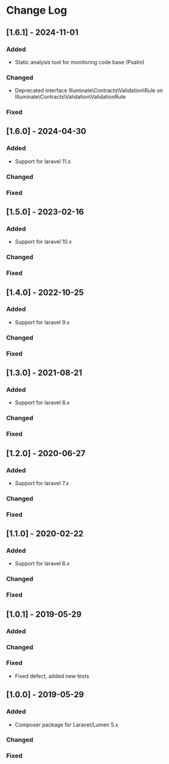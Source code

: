 # Change Log

## [1.6.1] - 2024-11-01

### Added
- Static analysis tool for monitoring code base (Psalm)
 
### Changed
- Deprecated interface Illuminate\Contracts\Validation\Rule on Illuminate\Contracts\Validation\ValidationRule

### Fixed

## [1.6.0] - 2024-04-30

### Added
- Support for laravel 11.x

### Changed

### Fixed

## [1.5.0] - 2023-02-16

### Added
- Support for laravel 10.x

### Changed

### Fixed

## [1.4.0] - 2022-10-25

### Added
- Support for laravel 9.x

### Changed

### Fixed

## [1.3.0] - 2021-08-21

### Added
- Support for laravel 8.x

### Changed

### Fixed

## [1.2.0] - 2020-06-27

### Added
- Support for laravel 7.x

### Changed

### Fixed

## [1.1.0] - 2020-02-22

### Added
- Support for laravel 6.x

### Changed

### Fixed

## [1.0.1] - 2019-05-29

### Added

### Changed

### Fixed
- Fixed defect, added new tests

## [1.0.0] - 2019-05-29

### Added
- Composer package for Laravel/Lumen 5.x

### Changed

### Fixed
